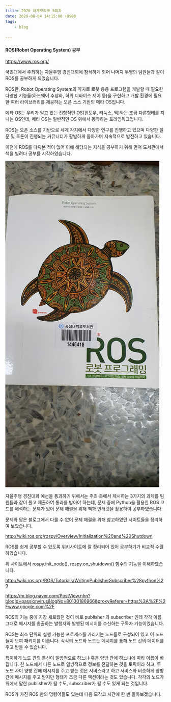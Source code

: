 ```yaml
---
title: 2020 하계모각코 5회차
date: 2020-08-04 14:15:00 +0900
tags:
    - blog

---
```


#### ROS(Robot Operating System) 공부

https://www.ros.org/

국민대에서 주최하는 자율주행 경진대회에 참석하게 되어 나머지 두명의 팀원들과 같이 ROS를 공부하게 되었습니다.

ROS란, Robot Operating System의 약자로 로봇 응용 프로그램을 개발할 때 필요한 다양한 기능들(하드웨어 추상화, 하위 디바이스 제어 등)을 구현하고 개발 환경에 필요한 여러 라이브러리를 제공하는 오픈 소스 기반의 메타 OS입니다.

메타 OS는 우리가 알고 있는 전형적인 OS(윈도우, 리눅스, 맥)와는 조금 다른형태를 지니는 OS인데, 메타 OS는 일반적인 OS 위에서 동작하는 프레임워크입니다.

ROS는 오픈 소스를 기반으로 세계 각지에서 다양한 연구를 진행하고 있으며 다양한 질문 및 토론이 진행되는 커뮤니티가 활발하게 돌아가며 지속적으로 발전하고 있습니다.

이전에 ROS를 다뤄본 적이 없어 이에 해당되는 지식을 공부하기 위해 먼저 도서관에서 책을 빌려다 공부를 시작하였습니다.

![복습](/MO/5/1.jpg)

자율주행 경진대회 예선을 통과하기 위해서는 주최 측에서 제시하는 3가지의 과제를 팀원들과 같이 풀고 제출하여 통과를 받아야 하는데, 문제 중에 Python을 활용한 ROS 코드를 해석하는 문제가 있어 문제 해결을 위해 책과 인터넷을 활용하여 공부하였습니다.

문제와 답은 블로그에서 다룰 수 없어 문제 해결을 위해 참고하였던 사이트들을 정리하여 보았습니다.

http://wiki.ros.org/rospy/Overview/Initialization%20and%20Shutdown

ROS를 쉽게 공부할 수 있도록 위키사이트에 잘 정리되어 있어 공부하기가 비교적 수월하였습니다.

위 사이트에서 rospy.init_node(), rospy.on_shutdown() 함수의 기능을 이해하였습니다.


http://wiki.ros.org/ROS/Tutorials/WritingPublisherSubscriber%28python%29

https://m.blog.naver.com/PostView.nhn?blogId=passionvirus&logNo=80130186966&proxyReferer=https%3A%2F%2Fwww.google.com%2F

ROS의 기능 중에 가장 새로웠던 것이 바로 publisher 와 subscriber 인데 각각 이름 그대로 메시지를 송출하는 발행자와 발행된 메시지를 수신하는 구독자 기능이었습니다.

ROS는 최소 단위의 실행 가능한 프로세스를 가리키는 노드들로 구성되어 있고 이 노드들이 모여 패키지를 이룹니다. 각각의 노드와 노드는 메시지를 통해 노드 간의 데이터를 주고 받을 수 있습니다.

특이하게 노드 간의 통신이 일방적으로 하느냐 혹은 양방 간에 하느냐에 따라 이름이 바뀝니다. 한 노드에서 다른 노드로 일방적으로 정보를 전달하는 것을 토픽이라 하고, 두 노드 사이 양방 간에 메시지를 주고 받는 것은 서비스라고 하고 서비스와 비슷하게 양방 간에 메시지를 주고 받지만 형태가 조금 다른 액션이라는 것도 있습니다. 각각의 노드가 위에서 말한 publisher가 될 수도, subscriber가 될 수도 있게 되는 것입니다.

ROS가 가진 ROS 만의 명령어들도 있는데 다음 모각코 시간에 한 번 알아보겠습니다.